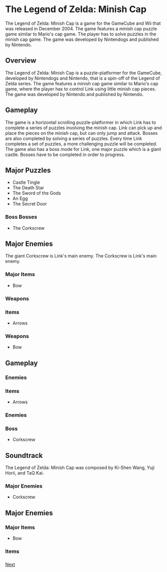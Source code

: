 # The Legend of Zelda: Minish Cap

The Legend of Zelda: Minish Cap is a game for the GameCube and Wii that was released in December 2004. The game features a minish cap puzzle game similar to Mario's cap game. The player has to solve puzzles in the minish cap game. The game was developed by Nintendogs and published by Nintendo.

## Overview

The Legend of Zelda: Minish Cap is a puzzle-platformer for the GameCube, developed by Nintendogs and Nintendo, that is a spin-off of the Legend of Zelda series. The game features a minish cap game similar to Mario's cap game, where the player has to control Link using little minish cap pieces. The game was developed by Nintendo and published by Nintendo.

## Gameplay

The game is a horizontal scrolling puzzle-platformer in which Link has to complete a series of puzzles involving the minish cap. Link can pick up and place the pieces on the minish cap, but can only jump and attack. Bosses are also completed by solving a series of puzzles. Every time Link completes a set of puzzles, a more challenging puzzle will be completed. The game also has a boss mode for Link, one major puzzle which is a giant castle. Bosses have to be completed in order to progress.

## Major Puzzles

*   Castle Tingle
*   The Death Star
*   The Sword of the Gods
*   An Egg
*   The Secret Door

### Boss Bosses

*   The Corkscrew

## Major Enemies

The giant Corkscrew is Link's main enemy. The Corkscrew is Link's main enemy.

### Major Items

*   Bow

### Weapons

### Items

*   Arrows

### Weapons

*   Bow

## Gameplay

### Enemies

### Items

*   Arrows

### Enemies

### Boss

*   Corkscrew

## Soundtrack

The Legend of Zelda: Minish Cap was composed by Ki-Shen Wang, Yuji Horii, and TaQ Kai.

### Major Enemies

*   Corkscrew

## Major Enemies

### Major Items

*   Bow

### Items

###
[Next](52.md)